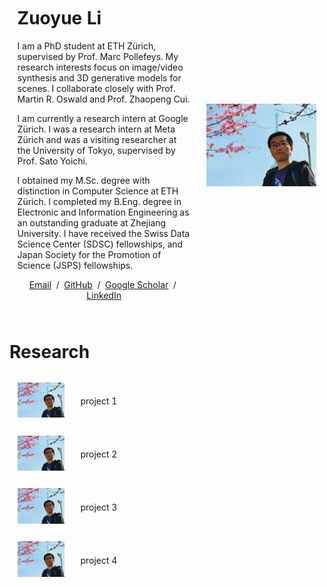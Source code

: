 <table style="width:100%;border:0px;border-spacing:0px;border-collapse:separate;margin-right:auto;margin-left:auto;">
<tbody>
<tr style="padding:0px">
  <td style="padding:2.5%;width:60%;vertical-align:middle">
    <h1>
      Zuoyue Li
    </h1>
    <p>
      I am a PhD student at ETH Zürich, supervised by Prof. Marc Pollefeys. 
      My research interests focus on image/video synthesis and 3D generative models for scenes. 
      I collaborate closely with Prof. Martin R. Oswald and Prof. Zhaopeng Cui.
    </p>
    <p>
      I am currently a research intern at Google Zürich.
      I was a research intern at Meta Zürich and was a visiting researcher at the University of Tokyo, supervised by Prof. Sato Yoichi.
    </p>
    <p>
      I obtained my M.Sc. degree with distinction in Computer Science at ETH Zürich. 
      I completed my B.Eng. degree in Electronic and Information Engineering as an outstanding graduate at Zhejiang University. 
      I have received the Swiss Data Science Center (SDSC) fellowships, and Japan Society for the Promotion of Science (JSPS) fellowships.
    </p>
    <p style="text-align:center">
      <a target="_blank" href="mailto:li.zuoyue@inf.ethz.ch"> Email</a> &nbsp;/&nbsp;
      <a href="https://github.com/lizuoyue">GitHub</a> &nbsp;/&nbsp;
      <a href="https://scholar.google.com/citations?user=UPH0tNgAAAAJ">Google Scholar</a> &nbsp;/&nbsp;
      <a href="https://www.linkedin.com/in/lizuoyue"> LinkedIn </a>
    </p>
  </td>
  <td style="padding:2.5%;width:40%;max-width:40%">
    <img style="width:100%;max-width:100%" alt="profile photo" src="assets/zuoyue.jpg">
  </td>
</tr>
</tbody>
</table>

<!--with Dr. Kripasindhu Sarkar and Dr. Thabo Beeler.-->
<!--with Dr. Manuel López Antequera and Dr. Yubin Kuang.-->
<!--with a master's thesis supervised by Prof. Thomas Hoffman.-->

<table style="width:100%;border:0px;border-spacing:0px;border-collapse:separate;margin-right:auto;margin-left:auto;">
<tbody>
<tr style="padding:0px">  
  <h1>Research</h1>
</tr>
<tr>
  <td style="padding:2.5%;width:20%;vertical-align:middle">
    <img style="width:100%;max-width:100%" alt="profile photo" src="assets/zuoyue.jpg">
  </td>
  <td style="padding:2.5%;width:80%;max-width:80%">
    <p>project 1</p>
  </td>
</tr>
<tr>
  <td style="padding:2.5%;width:20%;vertical-align:middle">
    <img style="width:100%;max-width:100%" alt="profile photo" src="assets/zuoyue.jpg">
  </td>
  <td style="padding:2.5%;width:80%;max-width:80%">
    <p>project 2</p>
  </td>
</tr>
<tr>
  <td style="padding:2.5%;width:20%;vertical-align:middle">
    <img style="width:100%;max-width:100%" alt="profile photo" src="assets/zuoyue.jpg">
  </td>
  <td style="padding:2.5%;width:80%;max-width:80%">
    <p>project 3</p>
  </td>
</tr>
<tr>
  <td style="padding:2.5%;width:20%;vertical-align:middle">
    <img style="width:100%;max-width:100%" alt="profile photo" src="assets/zuoyue.jpg">
  </td>
  <td style="padding:2.5%;width:80%;max-width:80%">
    <p>project 4</p>
  </td>
</tr>
</tbody>
</table>

